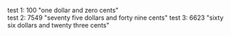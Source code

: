 test 1: 100 "one dollar and zero cents"  
test 2: 7549 "seventy five dollars and forty nine cents" 
test 3: 6623 "sixty six dollars and twenty three cents" 